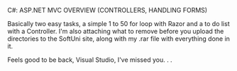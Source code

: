 C#: ASP.NET MVC OVERVIEW (CONTROLLERS, HANDLING FORMS)

Basically two easy tasks, a simple 1 to 50 for loop with Razor and a to do list with a Controller. I'm also attaching what to remove before you upload the directories to the SoftUni site, along with my .rar file with everything done in it. 

Feels good to be back, Visual Studio, I've missed you. . .